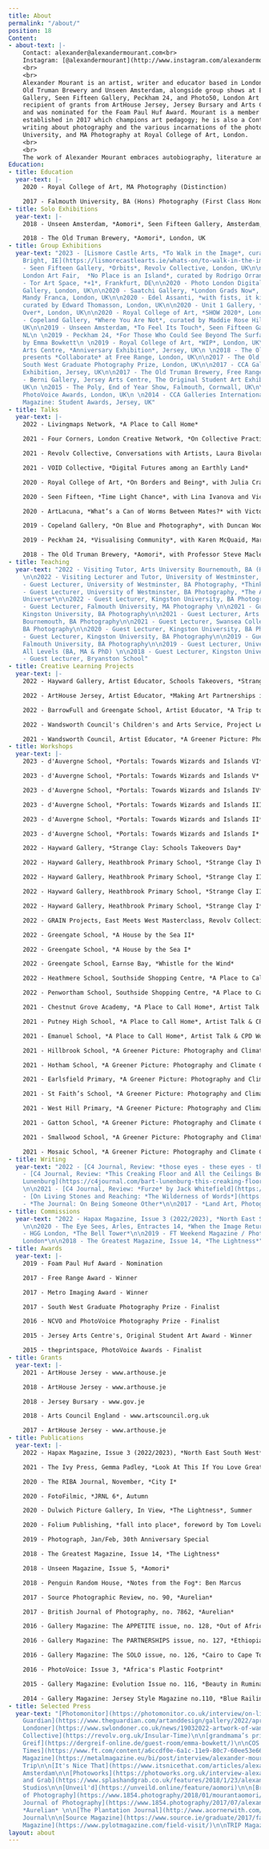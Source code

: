 ```yaml
---
title: About
permalink: "/about/"
position: 18
Content:
- about-text: |-
    Contact: alexander@alexandermourant.com<br>
    Instagram: [@alexandermourant](http://www.instagram.com/alexandermourant)
    <br>
    <br>
    Alexander Mourant is an artist, writer and educator based in London. He has been commissioned by FT Weekend Magazine, Hapax Magazine and The Greatest Magazine, and included in publications such as British Journal of Photography, The Guardian, Photograph, Unseen Magazine and Photomonitor. Solo shows include Aomori at The
    Old Truman Brewery and Unseen Amsterdam, alongside group shows at Edel Assanti, Saatchi
    Gallery, Seen Fifteen Gallery, Peckham 24, and Photo50, London Art Fair. Mourant is a
    recipient of grants from ArtHouse Jersey, Jersey Bursary and Arts Council England. He has won the Free Range Award
    and was nominated for the Foam Paul Huf Award. Mourant is a member of [Revolv Collective](https://revolv.org.uk), an arts organisation
    established in 2017 which champions art pedagogy; he is also a Contributor at [C4 Journal](https://c4journal.com), a platform dedicated to
    writing about photography and the various incarnations of the photobook. He achieved BA Photography at Falmouth
    University, and MA Photography at Royal College of Art, London.
    <br>
    <br>
    The work of Alexander Mourant embraces autobiography, literature and reference-based thinking, to create narratives that question the relationship between the body and the photographic medium. His  practice is a deeply rooted investigation into photography, writing, performance and sculpture, and seeks to uncover a parallelism between action and theoretical discourse. Known for his post-conceptual approach and expanded [research](https://www.instagram.com/alexandermourant/), he often utilises methodologies cultivated by the 1960s-70s Land Art movement, Performance and Arte Povera, to help question, or push, our understanding of the photographic. Mourant proposes how images may deal with temporality, spatiality and reflexivity, through new ways of thinking, and alludes to the photographic becoming a terrain itself, and a place we traverse.
Education:
- title: Education
  year-text: |-
    2020 - Royal College of Art, MA Photography (Distinction)

    2017 - Falmouth University, BA (Hons) Photography (First Class Honours)
- title: Solo Exhibitions
  year-text: |-
    2018 - Unseen Amsterdam, *Aomori*, Seen Fifteen Gallery, Amsterdam, NL

    2018 - The Old Truman Brewery, *Aomori*, London, UK
- title: Group Exhibitions
  year-text: "2023 - [Lismore Castle Arts, *To Walk in the Image*, curated by Susan
    Bright, IE](https://lismorecastlearts.ie/whats-on/to-walk-in-the-image)\n\n2022
    - Seen Fifteen Gallery, *Orbits*, Revolv Collective, London, UK\n\n2022 - Photo50,
    London Art Fair,  *No Place is an Island*, curated by Rodrigo Orrantia, UK \n\n2021
    - Tor Art Space, *+1*, Frankfurt, DE\n\n2020 - Photo London Digital, Seen Fifteen
    Gallery, London, UK\n\n2020 - Saatchi Gallery, *London Grads Now*, curated by
    Mandy Franca, London, UK\n\n2020 - Edel Assanti, *with fists, it kicks, it bites*,
    curated by Edward Thomasson, London, UK\n\n2020 - Unit 1 Gallery, *Final, not
    Over*, London, UK\n\n2020 - Royal College of Art, *SHOW 2020*, London, UK\n\n2019
    - Copeland Gallery, *Where You Are Not*, curated by Maddie Rose Hills, London,
    UK\n\n2019 - Unseen Amsterdam, *To Feel Its Touch*, Seen Fifteen Gallery, Amsterdam,
    NL\n \n2019 - Peckham 24, *For Those Who Could See Beyond The Surface*, curated
    by Emma Bowkett\n \n2019 - Royal College of Art, *WIP*, London, UK\n\n2018 - Jersey
    Arts Centre, *Anniversary Exhibition*, Jersey, UK\n \n2018 - The Old Truman Brewery, Photoworks
    presents *Collaborate* at Free Range, London, UK\n\n2017 - The Old Truman Brewery,
    South West Graduate Photography Prize, London, UK\n\n2017 - CCA Galleries International, Summer
    Exhibition, Jersey, UK\n\n2017 - The Old Truman Brewery, Free Range, London, UK\n\n2015
    - Berni Gallery, Jersey Arts Centre, The Original Student Art Exhibition, Jersey,
    UK\n \n2015 - The Poly, End of Year Show, Falmouth, Cornwall, UK\n\n2015 - theprintspace,
    PhotoVoice Awards, London, UK\n \n2014 - CCA Galleries International, Jersey, Gallery
    Magazine: Student Awards, Jersey, UK"
- title: Talks
  year-text: |-
    2022 - Livingmaps Network, *A Place to Call Home*

    2021 - Four Corners, London Creative Network, *On Collective Practice*

    2021 - Revolv Collective, Conversations with Artists, Laura Bivolaru x Alexander Mourant, *A Vertigo Like Self*

    2021 - VOID Collective, *Digital Futures among an Earthly Land*

    2020 - Royal College of Art, *On Borders and Being*, with Julia Crabtree, Katie Bret-Day and Roei Greenberg

    2020 - Seen Fifteen, *Time Light Chance*, with Lina Ivanova and Victoria Doyle

    2020 - ArtLacuna, *What’s a Can of Worms Between Mates?* with Victoria Doyle, Krasimira Butseva and Harry Gammer-Flitcroft

    2019 - Copeland Gallery, *On Blue and Photography*, with Duncan Wooldridge, Tom Pope and Simone Mudde

    2019 - Peckham 24, *Visualising Community*, with Karen McQuaid, Marianne Bjørnmyr, D Wiafe and Max Miechowski

    2018 - The Old Truman Brewery, *Aomori*, with Professor Steve Macleod
- title: Teaching
  year-text: "2022 - Visiting Tutor, Arts University Bournemouth, BA (Hons) Photography
    \n\n2022 - Visiting Lecturer and Tutor, University of Westminster, BA (Hons) Photography\n\n2022
    - Guest Lecturer, University of Westminster, BA Photography, *Think Then Shoot*\n\n2022
    - Guest Lecturer, University of Westminster, BA Photography, *The Artist and the
    Universe*\n\n2022 - Guest Lecturer, Kingston University, BA Photography\n\n2022
    - Guest Lecturer, Falmouth University, MA Photography \n\n2021 - Guest Lecturer,
    Kingston University, BA Photography\n\n2021 - Guest Lecturer, Arts University
    Bournemouth, BA Photography\n\n2021 - Guest Lecturer, Swansea College of Art,
    BA Photography\n\n2020 - Guest Lecturer, Kingston University, BA Photography\n\n2019
    - Guest Lecturer, Kingston University, BA Photography\n\n2019 - Guest Lecturer,
    Falmouth University, BA Photography\n\n2019 - Guest Lecturer, University of Huddersfield,
    All Levels (BA, MA & PhD) \n\n2018 - Guest Lecturer, Kingston University, BA Photography\n\n2018
    - Guest Lecturer, Bryanston School"
- title: Creative Learning Projects
  year-text: |-
    2022 - Hayward Gallery, Artist Educator, Schools Takeovers, *Strange Clay*

    2022 - ArtHouse Jersey, Artist Educator, *Making Art Partnerships in Schools*

    2022 - BarrowFull and Greengate School, Artist Educator, *A Trip to Earnse Bay*

    2022 - Wandsworth Council's Children's and Arts Service, Project Lead, *A Place to Call Home*

    2021 - Wandsworth Council, Artist Educator, *A Greener Picture: Photography and Climate Change*
- title: Workshops
  year-text: |-
    2023 - d'Auvergne School, *Portals: Towards Wizards and Islands VI*

    2023 - d'Auvergne School, *Portals: Towards Wizards and Islands V*

    2023 - d'Auvergne School, *Portals: Towards Wizards and Islands IV*

    2023 - d'Auvergne School, *Portals: Towards Wizards and Islands III*

    2023 - d'Auvergne School, *Portals: Towards Wizards and Islands II*

    2023 - d'Auvergne School, *Portals: Towards Wizards and Islands I*

    2022 - Hayward Gallery, *Strange Clay: Schools Takeovers Day*

    2022 - Hayward Gallery, Heathbrook Primary School, *Strange Clay IV*

    2022 - Hayward Gallery, Heathbrook Primary School, *Strange Clay III*

    2022 - Hayward Gallery, Heathbrook Primary School, *Strange Clay II*

    2022 - Hayward Gallery, Heathbrook Primary School, *Strange Clay I*

    2022 - GRAIN Projects, East Meets West Masterclass, Revolv Collective, *On Collective Working*

    2022 - Greengate School, *A House by the Sea II*

    2022 - Greengate School, *A House by the Sea I*

    2022 - Greengate School, Earnse Bay, *Whistle for the Wind*

    2022 - Heathmere School, Southside Shopping Centre, *A Place to Call Home*

    2022 - Penwortham School, Southside Shopping Centre, *A Place to Call Home*

    2021 - Chestnut Grove Academy, *A Place to Call Home*, Artist Talk & CPD Workshop Lead

    2021 - Putney High School, *A Place to Call Home*, Artist Talk & CPD Workshop Lead

    2021 - Emanuel School, *A Place to Call Home*, Artist Talk & CPD Workshop Lead

    2021 - Hillbrook School, *A Greener Picture: Photography and Climate Change*

    2021 - Hotham School, *A Greener Picture: Photography and Climate Change*

    2021 - Earlsfield Primary, *A Greener Picture: Photography and Climate Change* 

    2021 - St Faith’s School, *A Greener Picture: Photography and Climate Change*

    2021 - West Hill Primary, *A Greener Picture: Photography and Climate Change*

    2021 - Gatton School, *A Greener Picture: Photography and Climate Change*

    2021 - Smallwood School, *A Greener Picture: Photography and Climate Change* 

    2021 - Mosaic School, *A Greener Picture: Photography and Climate Change*
- title: Writing
  year-text: "2022 - [C4 Journal, Review: *those eyes - these eyes - they fade*](https://c4journal.com/valletta-malta/)\n\n2022
    - [C4 Journal, Review: *This Creaking Floor and All the Ceilings Below* by Bart
    Lunenburg](https://c4journal.com/bart-lunenburg-this-creaking-floor-and-all-the-ceilings-below/)
    \n\n2021 - [C4 Journal, Review: *Furze* by Jack Whitefield](https://c4journal.com/jack-whitefield-furze/)\n\n2020
    - [On Living Stones and Reaching: *The Wilderness of Words*](https://www.alexandermourant.com/on-living-stones-and-reaching)\n\n2019
    - *The Journal: On Being Someone Other*\n\n2017 - *Land Art, Photography and Time*"
- title: Commissions
  year-text: "2022 - Hapax Magazine, Issue 3 (2022/2023), *North East South West*
    \n\n2020 - The Eye Sees, Arles, Entractes 14, *When the Image Returns to Glass*\n\n2020
    - HGG London, *The Bell Tower*\n\n2019 - FT Weekend Magazine / Photo London, *My
    London*\n\n2018 - The Greatest Magazine, Issue 14, *The Lightness*"
- title: Awards
  year-text: |-
    2019 - Foam Paul Huf Award - Nomination

    2017 - Free Range Award - Winner

    2017 - Metro Imaging Award - Winner

    2017 - South West Graduate Photography Prize - Finalist

    2016 - NCVO and PhotoVoice Photography Prize - Finalist

    2015 - Jersey Arts Centre's, Original Student Art Award - Winner

    2015 - theprintspace, PhotoVoice Awards - Finalist
- title: Grants
  year-text: |-
    2021 - ArtHouse Jersey - www.arthouse.je

    2018 - ArtHouse Jersey - www.arthouse.je

    2018 - Jersey Bursary - www.gov.je

    2018 - Arts Council England - www.artscouncil.org.uk

    2017 - ArtHouse Jersey - www.arthouse.je
- title: Publications
  year-text: |-
    2022 - Hapax Magazine, Issue 3 (2022/2023), *North East South West*

    2021 - The Ivy Press, Gemma Padley, *Look At This If You Love Great Photography*

    2020 - The RIBA Journal, November, *City I*

    2020 - FotoFilmic, *JRNL 6*, Autumn

    2020 - Dulwich Picture Gallery, In View, *The Lightness*, Summer

    2020 - Folium Publishing, *fall into place*, foreword by Tom Lovelace and Penelope Umbrico

    2019 - Photograph, Jan/Feb, 30th Anniversary Special

    2018 - The Greatest Magazine, Issue 14, *The Lightness*

    2018 - Unseen Magazine, Issue 5, *Aomori*

    2018 - Penguin Random House, *Notes from the Fog*: Ben Marcus

    2017 - Source Photographic Review, no. 90, *Aurelian*

    2017 - British Journal of Photography, no. 7862, *Aurelian*

    2016 - Gallery Magazine: The APPETITE issue, no. 128, *Out of Africa*

    2016 - Gallery Magazine: The PARTNERSHIPS issue, no. 127, *Ethiopia and Kenya*

    2016 - Gallery Magazine: The SOLO issue, no. 126, *Cairo to Cape Town: Africa's Plastic Footprint*

    2016 - PhotoVoice: Issue 3, *Africa's Plastic Footprint*

    2015 - Gallery Magazine: Evolution Issue no. 116, *Beauty in Rumination*

    2014 - Gallery Magazine: Jersey Style Magazine no.110, *Blue Railing*
- title: Selected Press
  year-text: "[Photomonitor](https://photomonitor.co.uk/interview/on-living-stones-and-reaching/)\n\n[The
    Guardian](https://www.theguardian.com/artanddesign/gallery/2022/apr/20/horse-cults-and-explosives-images-inspired-by-islands-in-pictures)\n\n[SW
    Londoner](https://www.swlondoner.co.uk/news/19032022-artwork-of-wandsworth-schoolchildren-on-show-in-southside-shopping-centre)\n\n[Revolv
    Collective](https://revolv.org.uk/Insular-Time)\n\n[grandmama’s print](https://grandmamasmag.com/en/projects/36/)\n\n[whynow](https://whynow.co.uk/read/i-was-interested-in-the-body-as-both-a-literal-and-metaphysical-object-the-lightness-by-alexander-mourant)\n\n[Der
    Greif](https://dergreif-online.de/guest-room/emma-bowkett/)\n\nCOS magazine\n\n[Financial
    Times](https://www.ft.com/content/a6ccdf0e-6a1c-11e9-80c7-60ee53e6681d)\n\n[photograph](https://photographmag.com/photograph-is-30/)\n\n[METAL
    Magazine](https://metalmagazine.eu/bi/post/interview/alexander-mourant-materiality-and-metaphysics)\n\nCulture
    Trip\n\n[It's Nice That](https://www.itsnicethat.com/articles/alexander-mourant-odyssey-photography-180518)\n\nUnseen
    Amsterdam\n\n[Photoworks](https://photoworks.org.uk/interview-alexander-mourant/)\n\n[NOWNESS](https://nowness.tumblr.com/post/170266864445/alexander-mourant-fr-awards-solo-exhibitions-at)\n\n[Splash
    and Grab](https://www.splashandgrab.co.uk/features/2018/1/23/alexander-mourant-aomori)\n\nPalm
    Studios\n\n[Unveil'd](https://unveild.online/feature/aomori)\n\n[British Journal
    of Photography](https://www.1854.photography/2018/01/mourantaomori/), *Aomori*\n\n[British
    Journal of Photography](https://www.1854.photography/2017/07/alexander-mourants-aurelian-study-of-time-and-memory-via-classic-butterfly-houses/),
    *Aurelian* \n\n[The Plantation Journal](http://www.acornerwith.com/contributors)\n\n[iGNANT](https://www.ignant.com/submissions/aurelian-by-alexander-mourant/)\n\n[AINT-BAD](https://www.aint-bad.com/article/2017/06/21/alexander-mourant/)\n\n[Photograd](https://www.photograd.co.uk/alexander-mourant-2/)\n\nlosthenfound\n\nSIGH
    Journal\n\n[Source Magazine](https://www.source.ie/graduate/2017/falmunivba/falmunivba_student_17_49_47_10-05-17/falmunivba_student_17_49_47_10-05-17.php)\n\n[PYLOT
    Magazine](https://www.pylotmagazine.com/field-visit/)\n\nTRIP Magazine"
layout: about
---
```


